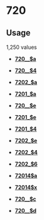 # 720

## Usage

1,250 values

-   **[720\_\_$a](../../tags/720/720__a-1.md)**  

-   **[720\_\_$4](../../tags/720/720__4-2.md)**  

-   **[7202\_$a](../../tags/720/7202_a-3.md)**  

-   **[7201\_$a](../../tags/720/7201_a-4.md)**  

-   **[720\_\_$e](../../tags/720/720__e-5.md)**  

-   **[7201\_$e](../../tags/720/7201_e-6.md)**  

-   **[7201\_$4](../../tags/720/7201_4-7.md)**  

-   **[7202\_$e](../../tags/720/7202_e-8.md)**  

-   **[7202\_$4](../../tags/720/7202_4-9.md)**  

-   **[7202\_$6](../../tags/720/7202_6-10.md)**  

-   **[72014$a](../../tags/720/72014a-11.md)**  

-   **[72014$x](../../tags/720/72014x-12.md)**  

-   **[720\_\_$c](../../tags/720/720__c-13.md)**  

-   **[720\_\_$d](../../tags/720/720__d-14.md)**  


